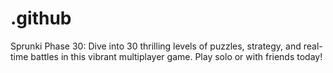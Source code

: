 # .github
Sprunki Phase 30: Dive into 30 thrilling levels of puzzles, strategy, and real-time battles in this vibrant multiplayer game. Play solo or with friends today!
